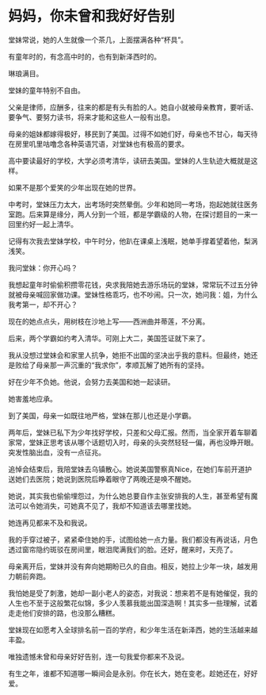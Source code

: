 # 妈妈，你未曾和我好好告别

堂妹常说，她的人生就像一个茶几，上面摆满各种“杯具”。 

有童年时的，有念高中时的，也有到新泽西时的。 

琳琅满目。 

堂妹的童年特别不自由。 

父亲是律师，应酬多，往来的都是有头有脸的人。她自小就被母亲教育，要听话、要争气、要努力读书，将来才能和这些人一般有出息。 

母亲的姐妹都嫁得极好，移民到了美国。过得不如她们好，母亲也不甘心，每天待在房里叽里咕噜念各种英语咒语，对堂妹也有极高的要求。 

高中要读最好的学校，大学必须考清华，读研去美国。堂妹的人生轨迹大概就是这样。 

如果不是那个爱笑的少年出现在她的世界。 

中考时，堂妹压力太大，出考场时突然晕倒。少年和她同一考场，抱起她就往医务室跑。后来算是缘分，两人分到一个班，都是学霸级的人物，在探讨题目的一来一回里约好一起上清华。 

记得有次我去堂妹学校，中午时分，他趴在课桌上浅眠，她单手撑着望着他，梨涡浅笑。 

我问堂妹：你开心吗？ 

我想起童年时偷偷积攒零花钱，央求我陪她去游乐场玩的堂妹，常常玩不过五分钟就被母亲喊回家做功课。堂妹性格乖巧，也不吵闹。只一次，她问我：姐，为什么我考第一，却不开心？ 

现在的她点点头，用树枝在沙地上写——西洲曲并蒂莲，不分离。 

后来，两个学霸如约考入清华。可刚上大二，美国签证就下来了。 

我从没想过堂妹会和家里人抗争，她拒不出国的坚决出乎我的意料。但最终，她还是败给了母亲那一声沉重的“我求你”，孝顺瓦解了她所有的坚持。 

好在少年不负她。他说，会努力去美国和她一起读研。 

她害羞地应承。 

到了美国，母亲一如既往地严格，堂妹在那儿也还是小学霸。 

两年后，堂妹已私下为少年找好学校，只差和父母汇报。然而，当全家开着车聊着家常，堂妹正思考该从哪个话题切入时，母亲的头突然轻轻一偏，再也没睁开眼。突发性脑出血，没有一点征兆。 

追悼会结束后，我陪堂妹去乌镇散心。她说美国警察真Nice，在她们车前开道护送她们去医院；她说到医院后睁着眼守了两晚还是唤不醒她。 

她说，其实我也偷偷埋怨过，为什么她总要自作主张安排我的人生，甚至希望有魔法可以令她消失，可她真不见了，我却不知道该去哪里找她。 

她连再见都来不及和我说。 

我的手穿过被子，紧紧牵住她的手，试图给她一点力量。我们都没有再说话，月色透过窗帘隐约斑驳在房间里，眼泪爬满我们的脸。还好，醒来时，天亮了。 

母亲离开后，堂妹并没有奔向她期盼已久的自由。相反，她拉上少年一块，越发用力朝前奔跑。 

我怕她是受了刺激，她却一副小老人的姿态，对我说：想来若不是有她催促，我的人生也不至于这般繁花似锦，多少人羡慕我能出国深造啊！其实多一些理解，试着走走他们安排的路，也没那么糟糕。 

堂妹现在如愿考入全球排名前一百的学府，和少年生活在新泽西，她的生活越来越丰盈。 

唯独遗憾未曾和母亲好好告别，连一句我爱你都来不及说。 

有生之年，谁都不知道哪一瞬间会是永别。你在长大，她在变老。趁她还在，好好爱。